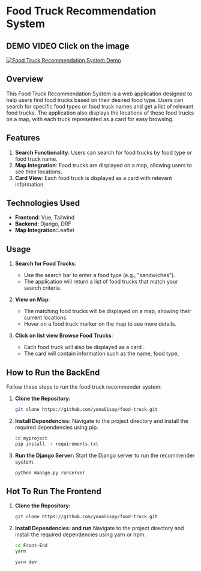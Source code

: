 # Food Truck Recommendation System
## DEMO VIDEO Click on the image

[![Food Truck Recommendation System Demo](https://img.youtube.com/vi/pWd3DlOJP1g/0.jpg)](https://www.youtube.com/watch?v=pWd3DlOJP1g)


## Overview

This Food Truck Recommendation System is a web application designed to help users find food trucks based on their desired food type. Users can search for specific food types or food truck names and get a list of relevant food trucks. The application also displays the locations of these food trucks on a map, with each truck represented as a card for easy browsing.

## Features

1. **Search Functionality**: Users can search for food trucks by food type or food truck name.
2. **Map Integration**: Food trucks are displayed on a map, allowing users to see their locations.
3. **Card View**: Each food truck is displayed as a card with relevant information 

## Technologies Used

- **Frontend**: Vue, Tailwind
- **Backend**: Django, DRF
- **Map Integration**:Leaflet


## Usage

1. **Search for Food Trucks**:
    - Use the search bar to enter a food type (e.g., "sandwiches").
    - The application will return a list of food trucks that match your search criteria.

2. **View on Map**:
    - The matching food trucks will be displayed on a map, showing their current locations.
    - Hover on a food truck marker on the map to see more details.

3. **Click on list view Browse Food Trucks**:
    - Each food truck will also be displayed as a card .
    - The card will contain information such as the name, food type,

## How to Run the BackEnd

Follow these steps to run the food truck recommender system:

1. **Clone the Repository:**
   ```bash
   git clone https://github.com/yonaSisay/food-truck.git
   ```

2. **Install Dependencies:**
   Navigate to the project directory and install the required dependencies using pip.
   ```bash
   cd myproject
   pip install -r requirements.txt
   ```
   
4. **Run the Django Server:**
   Start the Django server to run the recommender system.
   ```bash
   python manage.py runserver
   ```

## Hot To Run The Frontend

1. **Clone the Repository:**
   ```bash
   git clone https://github.com/yonaSisay/food-truck.git
   ```
2. **Install Dependencies: and run**
   Navigate to the project directory and install the required dependencies using yarn or npm.
   ```bash
   cd Front-End
   yarn
   ```
   ```bash
   yarn dev
   ```
